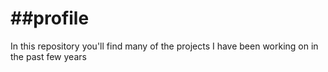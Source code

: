 ##profile
========

In this repository you'll find many of the projects I have been working on in the past few years
